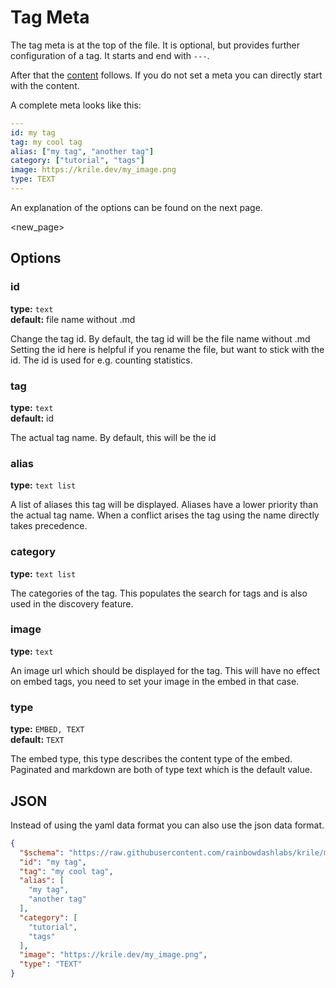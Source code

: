 # Tag Meta

The tag meta is at the top of the file.
It is optional, but provides further configuration of a tag.
It starts and end with `---`.

After that the [content](https://krile.chojo.dev/tags/#content) follows.
If you do not set a meta you can directly start with the content.

A complete meta looks like this:

```yaml
---
id: my tag
tag: my cool tag
alias: ["my tag", "another tag"]
category: ["tutorial", "tags"]
image: https://krile.dev/my_image.png
type: TEXT
---
```

An explanation of the options can be found on the next page.

<new_page>

## Options

### id

**type:** `text`  
**default:** file name without .md

Change the tag id.
By default, the tag id will be the file name without .md
Setting the id here is helpful if you rename the file, but want to stick with the id.
The id is used for e.g. counting statistics.

### tag

**type:** `text`  
**default:** id

The actual tag name.
By default, this will be the id

### alias

**type:** `text list`

A list of aliases this tag will be displayed.
Aliases have a lower priority than the actual tag name.
When a conflict arises the tag using the name directly takes precedence.

### category

**type:** `text list`

The categories of the tag.
This populates the search for tags and is also used in the discovery feature.

### image

**type:** `text`

An image url which should be displayed for the tag.
This will have no effect on embed tags, you need to set your image in the embed in that case.

### type

**type:** `EMBED, TEXT`  
**default:** `TEXT`

The embed type, this type describes the content type of the embed.
Paginated and markdown are both of type text which is the default value.

## JSON

Instead of using the yaml data format you can also use the json data format.

```json
{
  "$schema": "https://raw.githubusercontent.com/rainbowdashlabs/krile/main/.github/tag_schema.json",
  "id": "my tag",
  "tag": "my cool tag",
  "alias": [
    "my tag",
    "another tag"
  ],
  "category": [
    "tutorial",
    "tags"
  ],
  "image": "https://krile.dev/my_image.png",
  "type": "TEXT"
}
```

